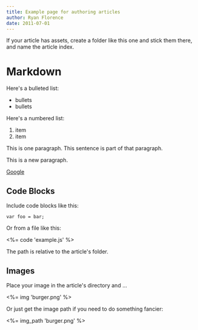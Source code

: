 ```yaml
--- 
title: Example page for authoring articles
author: Ryan Florence
date: 2011-07-01
---
```


If your article has assets, create a folder like this one and stick them there, and name the article index.

Markdown
====

Here's a bulleted list:

  * bullets
  * bullets

Here's a numbered list:

  1. item
  2. item

This is one paragraph.
This sentence is part of that paragraph.

This is a new paragraph.

[Google](http://google.com)

Code Blocks
-----------

Include code blocks like this:

    var foo = bar;

Or from a file like this:

<%= code 'example.js' %>

The path is relative to the article's folder.

Images
------

Place your image in the article's directory and ...

<%= img 'burger.png' %>

Or just get the image path if you need to do something fancier:

<%= img_path 'burger.png' %>


